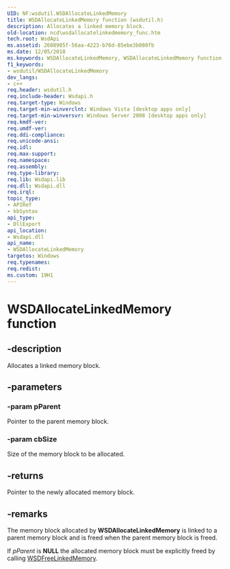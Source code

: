```yaml
---
UID: NF:wsdutil.WSDAllocateLinkedMemory
title: WSDAllocateLinkedMemory function (wsdutil.h)
description: Allocates a linked memory block.
old-location: ncd\wsdallocatelinkedmemory_func.htm
tech.root: WsdApi
ms.assetid: 2608985f-56aa-4223-b76d-85ebe3b080fb
ms.date: 12/05/2018
ms.keywords: WSDAllocateLinkedMemory, WSDAllocateLinkedMemory function, ncd.wsdallocatelinkedmemory_func, wsdutil/WSDAllocateLinkedMemory
f1_keywords:
- wsdutil/WSDAllocateLinkedMemory
dev_langs:
- c++
req.header: wsdutil.h
req.include-header: Wsdapi.h
req.target-type: Windows
req.target-min-winverclnt: Windows Vista [desktop apps only]
req.target-min-winversvr: Windows Server 2008 [desktop apps only]
req.kmdf-ver: 
req.umdf-ver: 
req.ddi-compliance: 
req.unicode-ansi: 
req.idl: 
req.max-support: 
req.namespace: 
req.assembly: 
req.type-library: 
req.lib: Wsdapi.lib
req.dll: Wsdapi.dll
req.irql: 
topic_type:
- APIRef
- kbSyntax
api_type:
- DllExport
api_location:
- Wsdapi.dll
api_name:
- WSDAllocateLinkedMemory
targetos: Windows
req.typenames: 
req.redist: 
ms.custom: 19H1
---
```


# WSDAllocateLinkedMemory function


## -description


Allocates a linked memory block.


## -parameters




### -param pParent

 Pointer to the parent memory block.


### -param cbSize

Size of the memory block to be allocated.


## -returns



Pointer to the newly allocated memory block.




## -remarks



The memory 
block allocated by <b>WSDAllocateLinkedMemory</b> is linked to a parent memory block and is freed when 
the parent memory block is freed.

 If <i>pParent</i> is <b>NULL</b> the allocated memory block must be explicitly freed by calling 
<a href="https://docs.microsoft.com/windows/desktop/api/wsdutil/nf-wsdutil-wsdfreelinkedmemory">WSDFreeLinkedMemory</a>.



